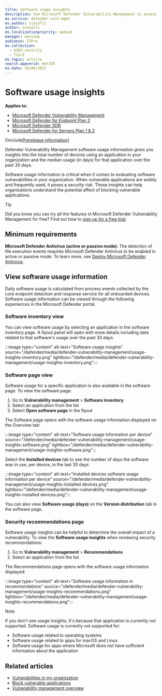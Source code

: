 ```yaml
---
title: Software usage insights
description: Use Microsoft Defender Vulnerability Management to assess software usage
ms.service: defender-vuln-mgmt
ms.author: siosulli
author: siosulli
ms.localizationpriority: medium
manager: dansimp
audience: ITPro
ms.collection:
  - m365-security
  - Tier2
ms.topic: article
search.appverid: met150
ms.date: 10/06/2022
---
```


# Software usage insights

**Applies to:**

- [Microsoft Defender Vulnerability Management](defender-vulnerability-management.md)
- [Microsoft Defender for Endpoint Plan 2](/defender-endpoint/microsoft-defender-endpoint)
- [Microsoft Defender XDR](/defender-xdr)
- [Microsoft Defender for Servers Plan 1 & 2](/azure/defender-for-cloud/plan-defender-for-servers-select-plan)
  
[!include[Prerelease information](../includes/prerelease.md)]

Defender Vulnerability Management software usage information gives you insights into the total number of devices using an application in your organization and the median usage (in days) for that application over the past 30 days.

Software usage information is critical when it comes to evaluating software vulnerabilities in your organization. When vulnerable applications are widely and frequently used, it poses a security risk. These insights can help organizations understand the potential affect of blocking vulnerable applications.

> [!TIP]
> Did you know you can try all the features in Microsoft Defender Vulnerability Management for free? Find out how to [sign up for a free trial](/defender-vulnerability-management/defender-vulnerability-management-trial).

## Minimum requirements

**Microsoft Defender Antivirus (active or passive mode)**:
The detection of file execution events requires Microsoft Defender Antivirus to be enabled in active or passive mode. To learn more, see [Deploy Microsoft Defender Antivirus](/defender-endpoint/deploy-manage-report-microsoft-defender-antivirus).

## View software usage information

Daily software usage is calculated from process events collected by the core endpoint detection and response service for all onboarded devices. Software usage information can be viewed through the following experiences in the Microsoft Defender portal.

### Software inventory view

You can view software usage by selecting an application in the software inventory page. A flyout panel will open with more details including data related to that software's usage over the past 30 days.

:::image type="content" alt-text="Software usage insights" source="/defender/media/defender-vulnerability-management/usage-insights-inventory.png" lightbox="/defender/media/defender-vulnerability-management/usage-insights-inventory.png":::

### Software page view

Software usage for a specific application is also available in the software page. To view the software page:

1. Go to **Vulnerability management** > **Software inventory**
2. Select an application from the list
3. Select **Open software page** in the flyout

The Software page opens with the software usage information displayed on the Overview tab:

:::image type="content" alt-text="Software usage information per device" source="/defender/media/defender-vulnerability-management/usage-insights-software.png" lightbox="/defender/media/defender-vulnerability-management/usage-insights-software.png":::

Select the **Installed devices** tab to see the number of days the software was in use, per device, in the last 30 days.

:::image type="content" alt-text="Installed devices software usage information per device" source="/defender/media/defender-vulnerability-management/usage-insights-installed devices.png" lightbox="/defender/media/defender-vulnerability-management/usage-insights-installed devices.png":::

You can also view **Software usage (days)** on the **Version distribution** tab in the software page.

### Security recommendations page

Software usage insights can be helpful to determine the overall impact of a vulnerability. To view the **Software usage insights** when reviewing security recommendations:

1. Go to **Vulnerability management** > **Recommendations**
2. Select an application from the list

The Recommendations page opens with the software usage information displayed:

:::image type="content" alt-text="Software usage information in recommendations" source="/defender/media/defender-vulnerability-management/usage-insights-recommendations.png" lightbox="/defender/media/defender-vulnerability-management/usage-insights-recommendations.png":::

> [!NOTE]
> If you don't see usage insights, it's because that application is currently not supported. Software usage is currently not supported for:
>
> - Software usage related to operating systems
> - Software usage related to apps for macOS and Linux
> - Software usage for apps where Microsoft does not have sufficient information about the application

## Related articles

- [Vulnerabilities in my organization](tvm-weaknesses.md)
- [Block vulnerable applications](tvm-block-vuln-apps.md)
- [Vulnerability management overview](defender-vulnerability-management.md)
